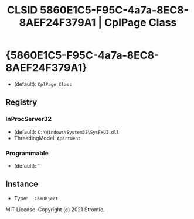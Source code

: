 ﻿---
title: "CLSID 5860E1C5-F95C-4a7a-8EC8-8AEF24F379A1 | CplPage Class"
excerpt: What is COM-Object CLSID 5860E1C5-F95C-4a7a-8EC8-8AEF24F379A1?
---

# {5860E1C5-F95C-4a7a-8EC8-8AEF24F379A1}

* (default): `CplPage Class`

## Registry


### InProcServer32

* (default): `C:\Windows\System32\SysFxUI.dll`
* ThreadingModel: `Apartment`

### Programmable

* (default): ``

## Instance

* Type: `__ComObject`

MIT License. Copyright (c) 2021 Strontic.


